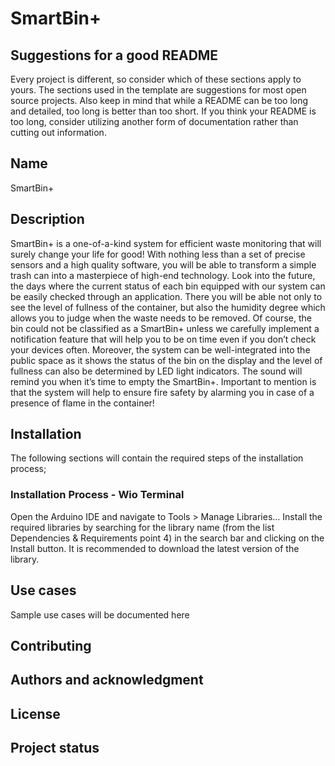 ﻿# SmartBin+


## Suggestions for a good README


Every project is different, so consider which of these sections apply to yours. The sections used in the template are suggestions for most open source projects. Also keep in mind that while a README can be too long and detailed, too long is better than too short. If you think your README is too long, consider utilizing another form of documentation rather than cutting out information.


## Name


SmartBin+


## Description


SmartBin+ is a one-of-a-kind system for efficient waste monitoring that will surely change your life for good! With nothing less than a set of precise sensors and a high quality software, you will be able to transform a simple trash can into a masterpiece of high-end technology. Look into the future, the days where the current status of each bin equipped with our system can be easily checked through an application. There you will be able not only to see the level of fullness of the container, but also the humidity degree which allows you to judge when the waste needs to be removed. Of course, the bin could not be classified as a SmartBin+ unless we carefully implement a notification feature that will help you to be on time even if you don’t check your devices often. Moreover, the system can be well-integrated into the public space as it shows the status of the bin on the display and the level of fullness can also be determined by LED light indicators. The sound will remind you when it’s time to empty the SmartBin+. Important to mention is that the system will help to ensure fire safety by alarming you in case of a presence of flame in the container!


## Installation


The following sections will contain the required steps of the installation process;


### Installation Process - Wio Terminal


Open the Arduino IDE and navigate to Tools > Manage Libraries...
Install the required libraries by searching for the library name (from the list Dependencies & Requirements point 4) in the search bar and clicking on the Install button.
It is recommended to download the latest version of the library.


## Use cases


Sample use cases will be documented here


## Contributing


## Authors and acknowledgment


## License


## Project status